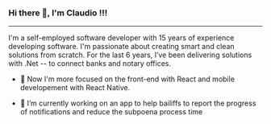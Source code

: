 ### Hi there 👋, I'm Claudio !!!

---
I'm a self-employed software developer with 15 years of experience developing software. I'm passionate about creating smart and clean solutions from scratch. 
For the last 6 years, I’ve been delivering solutions with .Net -- to connect banks and notary offices.  

- 🌱 Now I'm more focused on the front-end with React and mobile developement with React Native. 

- 🔭 I’m currently working on an app to help bailiffs to report the progress of notifications and reduce the subpoena process time



<!--
**claudiobarsante/claudiobarsante** is a ✨ _special_ ✨ repository because its `README.md` (this file) appears on your GitHub profile.

Here are some ideas to get you started:

- 🔭 I’m currently working on ...
- 🌱 I’m currently learning ...
- 👯 I’m looking to collaborate on ...
- 🤔 I’m looking for help with ...
- 💬 Ask me about ...
- 📫 How to reach me: ...
- 😄 Pronouns: ...
- ⚡ Fun fact: ...
-->
